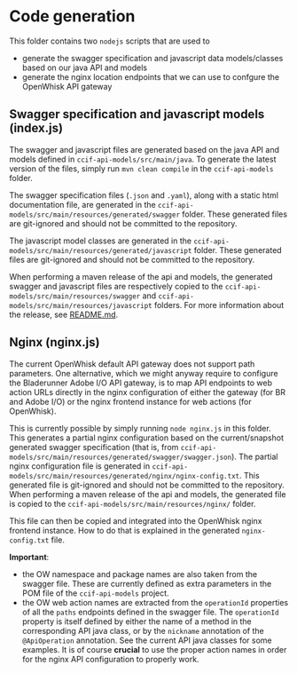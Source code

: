 # Code generation
This folder contains two `nodejs` scripts that are used to
* generate the swagger specification and javascript data models/classes based on our java API and models
* generate the nginx location endpoints that we can use to confgure the OpenWhisk API gateway

## Swagger specification and javascript models (index.js)
The swagger and javascript files are generated based on the java API and models defined in `ccif-api-models/src/main/java`. To generate the latest version of the files, simply run `mvn clean compile` in the `ccif-api-models` folder.

The swagger specification files (`.json` and `.yaml`), along with a static html documentation file, are generated in the `ccif-api-models/src/main/resources/generated/swagger` folder. These generated files are git-ignored and should not be committed to the repository.

The javascript model classes are generated in the `ccif-api-models/src/main/resources/generated/javascript` folder. These generated files are git-ignored and should not be committed to the repository.

When performing a maven release of the api and models, the generated swagger and javascript files are respectively copied to the `ccif-api-models/src/main/resources/swagger` and `ccif-api-models/src/main/resources/javascript` folders. For more information about the release, see [README.md](../../../README.md).

## Nginx (nginx.js)
The current OpenWhisk default API gateway does not support path parameters. One alternative, which we might anyway require to configure the Bladerunner Adobe I/O API gateway, is to map API endpoints to web action URLs directly in the nginx configuration of either the gateway (for BR and Adobe I/O) or the nginx frontend instance for web actions (for OpenWhisk).

This is currently possible by simply running `node nginx.js` in this folder. This generates a partial nginx configuration based on the current/snapshot generated swagger specification (that is, from `ccif-api-models/src/main/resources/generated/swagger/swagger.json`). The partial nginx configuration file is generated in `ccif-api-models/src/main/resources/generated/nginx/nginx-config.txt`. This generated file is git-ignored and should not be committed to the repository. When performing a maven release of the api and models, the generated file is copied to the `ccif-api-models/src/main/resources/nginx/` folder.

This file can then be copied and integrated into the OpenWhisk nginx frontend instance. How to do that is explained in the generated `nginx-config.txt` file.

**Important**:
* the OW namespace and package names are also taken from the swagger file. These are currently defined as extra parameters in the POM file of the `ccif-api-models` project.
* the OW web action names are extracted from the `operationId` properties of all the `paths` endpoints defined in the swagger file. The `operationId` property is itself defined by either the name of a method in the corresponding API java class, or by the `nickname` annotation of the `@ApiOperation` annotation. See the current API java classes for some examples. It is of course **crucial** to use the proper action names in order for the nginx API configuration to properly work.
